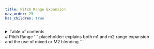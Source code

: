 ```yaml
---
title: Pitch Range Expansion
nav_order: 25
has_children: true
---
```

<details closed markdown="block">
  <summary>
    Table of contents
  </summary>
{: .text-delta }
1. TOC
{:toc}
</details>
# Pitch Range
```
placeholder: explains both m1 and m2 range expansion and the use of mixed or M2 blending
```

